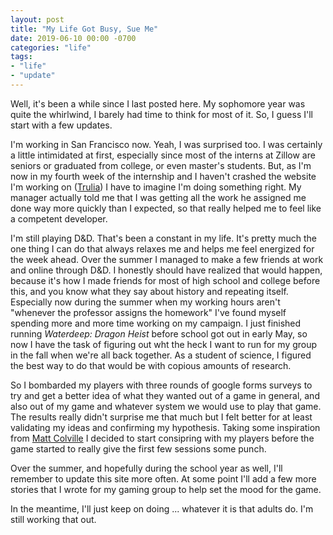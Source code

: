 ```yaml
---
layout: post
title: "My Life Got Busy, Sue Me"
date: 2019-06-10 00:00 -0700
categories: "life"
tags:
- "life"
- "update"
---
```

Well, it's been a while since I last posted here. My sophomore year was quite the whirlwind, I barely had time to think for most of it. So, I guess I'll start with a few updates.

I'm working in San Francisco now. Yeah, I was surprised too. 
I was certainly a little intimidated at first, especially since most of the interns at Zillow are seniors or graduated from college, or even master's students.
But, as I'm now in my fourth week of the internship and I haven't crashed the website I'm working on ([Trulia][trulia]) I have to imagine I'm doing something right.
My manager actually told me that I was getting all the work he assigned me done way more quickly than I expected, so that really helped me to feel like a competent developer.

I'm still playing D&D. That's been a constant in my life. It's pretty much the one thing I can do that always relaxes me and helps me feel energized for the week ahead.
Over the summer I managed to make a few friends at work and online through D&D. I honestly should have realized that would happen, because it's how I made friends for most of high school and college before this, and you know what they say about history and repeating itself.
Especially now during the summer when my working hours aren't "whenever the professor assigns the homework" I've found myself spending more and more time working on my campaign. I just finished running *Waterdeep: Dragon Heist* before school got out in early May, so now I have the task of figuring out wht the heck I want to run for my group in the fall when we're all back together. As a student of science, I figured the best way to do that would be with copious amounts of research.

So I bombarded my players with three rounds of google forms surveys to try and get a better idea of what they wanted out of a game in general, and also out of my game and whatever system we would use to play that game.
The results really didn't surprise me that much but I felt better for at least validating my ideas and confirming my hypothesis.
Taking some inspiration from [Matt Colville][mcdm] I decided to start consipring with my players before the game started to really give the first few sessions some punch.

Over the summer, and hopefully during the school year as well, I'll remember to update this site more often. At some point I'll add a few more stories that I wrote for my gaming group to help set the mood for the game.

In the meantime, I'll just keep on doing ... whatever it is that adults do. I'm still working that out.

[trulia]: https://www.trulia.com
[mcdm]: https://www.youtube.com/user/mattcolville

